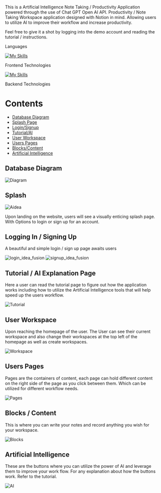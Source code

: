 This is a Artificial Intelligence Note Taking / Productivity Application powered through the use of Chat GPT Open AI API.
Productivity / Note Taking Workspace application designed with Notion in mind. Allowing users to utilize AI to improve their workflow and increase productivity.

Feel free to give it a shot by logging into the demo account and reading the tutorial / instructions. 

Languages

[![My Skills](https://skillicons.dev/icons?i=js,html,css,py)](https://skillicons.dev)

Frontend Technologies 

[![My Skills](https://skillicons.dev/icons?i=react,redux)](https://skillicons.dev)

Backend Technologies

Contents
===
- [Database Diagram](#database-diagram)
- [Splash Page](#splash)
- [Login/Signup](#logging-in--signing-up)
- [Tutorial/AI](#tutorial--ai-explanation-page)
- [User Workspace](#user-workspace)
- [Users Pages](#users-pages)
- [Blocks/Content](#blocks--content)
- [Artificial Intelligence](#artificial-intelligence)

## Database Diagram
![Diagram](https://github.com/bkhoo123/Idea-Fusion/assets/102838003/00036e65-6012-4265-b478-c7a910ece502)

## Splash
![Aidea](https://github.com/bkhoo123/Idea-Fusion/assets/102838003/538ddc2d-2ff3-499c-9a02-fc30094d948d)

Upon landing on the website, users will see a visually enticing splash page. With Options to login or sign up for an account. 

## Logging In / Signing Up

A beautiful and simple login / sign up page awaits users 

![login_idea_fusion](https://github.com/bkhoo123/Idea-Fusion/assets/102838003/89b188d2-d6e9-4fab-b1cd-84e1840fbe70)
![signup_idea_fusion](https://github.com/bkhoo123/Idea-Fusion/assets/102838003/0ac9f48e-1186-47fe-8b03-8faa25757e99)

## Tutorial / AI Explanation Page

Here a user can read the tutorial page to figure out how the application works including how to utilize the Artificial Intelligence tools that will help speed up the users workflow. 

![Tutorial](https://github.com/bkhoo123/Idea-Fusion/assets/102838003/9897708f-8061-415a-9159-b8e0c67c1f07)

## User Workspace

Upon reaching the homepage of the user. The User can see their current workspace and also change their workspaces at the top left of the homepage as well as create workspaces.

![Workspace](https://github.com/bkhoo123/Idea-Fusion/assets/102838003/f12d69f3-bf9c-4689-9fdd-baf5768440e7)

## Users Pages

Pages are the containers of content, each page can hold different content on the right side of the page as you click between them. Which can be utilized for different workflow needs. 

![Pages](https://github.com/bkhoo123/Idea-Fusion/assets/102838003/176ec1b4-3698-4796-b5dd-e318919317f8)

## Blocks / Content

This is where you can write your notes and record anything you wish for your workspace.

![Blocks](https://github.com/bkhoo123/Idea-Fusion/assets/102838003/c244a043-d27b-4f2a-8e76-89a9ad110478)

## Artificial Intelligence

These are the buttons where you can utilize the power of AI and leverage them to improve your work flow. For any explanation about how the buttons work. Refer to the tutorial.

![AI](https://github.com/bkhoo123/Idea-Fusion/assets/102838003/2ed925cc-3cff-41b8-8d9d-de1eb8f3e5ac)


[Render.com]: https://render.com/
[Dashboard]: https://dashboard.render.com/
